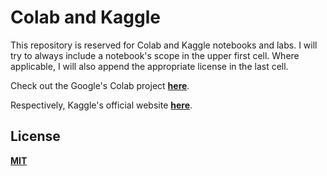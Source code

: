 # Colab and Kaggle

This repository is reserved for Colab and Kaggle notebooks and labs. I will try to always include a notebook's scope in the upper first cell. Where applicable, I will also append the appropriate license in the last cell.

Check out the Google's Colab project __[here](https://colab.research.google.com)__.

Respectively, Kaggle's official website __[here](https://www.kaggle.com)__.

## License
__[MIT](https://github.com/chrismartinis/colab_and_kaggle/blob/master/LICENSE)__

